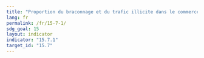 ```yaml
---
title: "Proportion du braconnage et du trafic illicite dans le commerce des espèces de faune et de flore sauvages"
lang: fr
permalink: /fr/15-7-1/
sdg_goal: 15
layout: indicator
indicator: "15.7.1"
target_id: "15.7"
---
```


